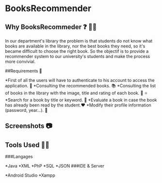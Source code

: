 # BooksRecommender
## Why BooksRecommeder ❓ 🤷‍♀

In our department's library the problem is that students do not know what books are available in the library, nor the best books they need, so it's became difficult to choose the right book.
So the objectif is to provide a recommender system to our university's students and make the process more convivial.

##Requirements 📃

*First of all the users will have to authenticate to his account to access the application. 🏤
*Consulting the recommended books. 📚
*Consulting the list of books in the library with the image, title and rating of each book. 📕 ⭐️
*Search for a book by title or keyword. 🔎
*Evaluate a book in case the book has already been read by the student.❤️ 
*Modify their profile information (password, year...). 🔧

## Screenshots 📷

## Tools Used 🔌🔨

###Langages

*Java
*XML
*PhP
*SQL
*JSON
###IDE & Server

*Android Studio
*Xampp
